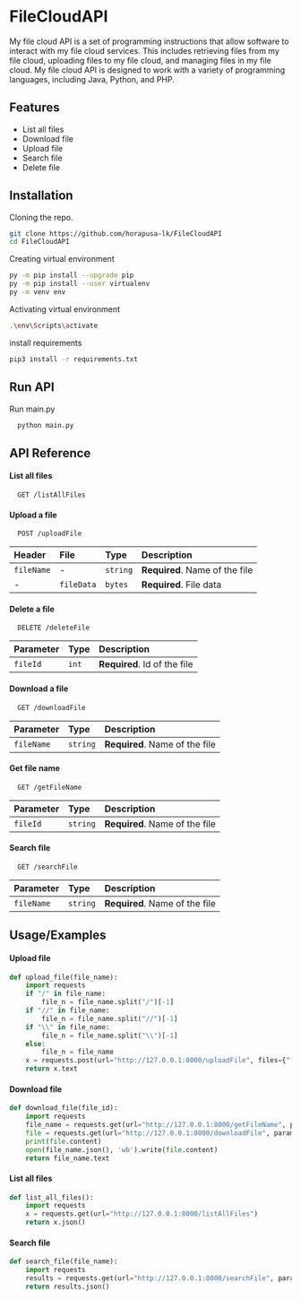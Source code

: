 # FileCloudAPI
My file cloud API is a set of programming instructions that allow software to interact with my file cloud services. This includes retrieving files from my file cloud, uploading files to my file cloud, and managing files in my file cloud. My file cloud API is designed to work with a variety of programming languages, including Java, Python, and PHP.

## Features

- List all files
- Download file
- Upload file
- Search file
- Delete file


## Installation

Cloning the repo.
```bash
git clone https://github.com/horapusa-lk/FileCloudAPI
cd FileCloudAPI
```

Creating virtual environment

```bash
py -m pip install --upgrade pip
py -m pip install --user virtualenv
py -m venv env

```
    
Activating virtual environment

```bash
.\env\Scripts\activate
```

install requirements
```bash
pip3 install -r requirements.txt
```


## Run API

Run main.py

```bash
  python main.py
```



## API Reference

#### List all files

```http
  GET /listAllFiles
```

#### Upload a file

```http
  POST /uploadFile
```

| Header | File | Type     | Description                       |
| :-------- | :------- | :------- | :-------------------------------- |
| `fileName`     | - | `string` | **Required**. Name of the file |
| -     | `fileData`| `bytes` | **Required**. File data |

#### Delete a file

```http
  DELETE /deleteFile
```

| Parameter | Type     | Description                       |
| :-------- | :------- | :-------------------------------- |
| `fileId`      | `int` | **Required**. Id of the file |

#### Download a file

```http
  GET /downloadFile
```

| Parameter | Type     | Description                       |
| :-------- | :------- | :-------------------------------- |
| `fileName`      | `string` | **Required**. Name of the file |

#### Get file name

```http
  GET /getFileName
```

| Parameter | Type     | Description                       |
| :-------- | :------- | :-------------------------------- |
| `fileId`      | `string` | **Required**. Name of the file |

#### Search file

```http
  GET /searchFile
```

| Parameter | Type     | Description                       |
| :-------- | :------- | :-------------------------------- |
| `fileName`      | `string` | **Required**. Name of the file |

## Usage/Examples

#### Upload file

```python
def upload_file(file_name):
    import requests
    if "/" in file_name:
        file_n = file_name.split("/")[-1]
    if "//" in file_name:
        file_n = file_name.split("//")[-1]
    if "\\" in file_name:
        file_n = file_name.split("\\")[-1]
    else:
        file_n = file_name
    x = requests.post(url="http://127.0.0.1:8000/uploadFile", files={"fileFata": open(file_name, 'rb')}, headers={"fileName": file_n})
    return x.text
```

#### Download file

```python
def download_file(file_id):
    import requests
    file_name = requests.get(url="http://127.0.0.1:8000/getFileName", params={"fileId": file_id})
    file = requests.get(url="http://127.0.0.1:8000/downloadFile", params={"fileId": file_id})
    print(file.content)
    open(file_name.json(), 'wb').write(file.content)
    return file_name.text
```

#### List all files

```python
def list_all_files():
    import requests
    x = requests.get(url="http://127.0.0.1:8000/listAllFiles")
    return x.json()
```

#### Search file

```python
def search_file(file_name):
    import requests
    results = requests.get(url="http://127.0.0.1:8000/searchFile", params={"fileName": file_name})
    return results.json()
```


